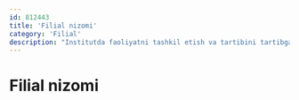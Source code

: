 ```yaml
---
id: 812443
title: 'Filial nizomi'
category: 'Filial'
description: "Institutda faoliyatni tashkil etish va tartibini tartibga soluvchi qoidalar to'plami"
---
```


# Filial nizomi
